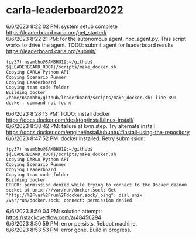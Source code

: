 # carla-leaderboard2022
6/6/2023 8:22:02 PM: system setup complete https://leaderboard.carla.org/get_started/  
6/6/2023 8:22:21 PM: for the autonomous agent, npc_agent.py. This script works to drive the agent. TODO: submit agent for leaderboard results https://leaderboard.carla.org/submit/  
```
(py37) nsambhu@SAMBHU19:~/github$ ${LEADERBOARD_ROOT}/scripts/make_docker.sh 
Copying CARLA Python API
Copying Scenario Runner
Copying Leaderboard
Copying team code folder
Building docker
/home/nsambhu/github/leaderboard/scripts/make_docker.sh: line 89: docker: command not found
```
6/6/2023 8:28:13 PM: TODO: install docker https://docs.docker.com/desktop/install/linux-install/  
6/6/2023 8:38:42 PM: failure at kvm step. Try alternate install https://docs.docker.com/engine/install/ubuntu/#install-using-the-repository  
6/6/2023 8:47:52 PM: docker installed. Retry submission: 
```
(py37) nsambhu@SAMBHU19:~/github$ ${LEADERBOARD_ROOT}/scripts/make_docker.sh
Copying CARLA Python API
Copying Scenario Runner
Copying Leaderboard
Copying team code folder
Building docker
ERROR: permission denied while trying to connect to the Docker daemon socket at unix:///var/run/docker.sock: Get "http://%2Fvar%2Frun%2Fdocker.sock/_ping": dial unix /var/run/docker.sock: connect: permission denied
```
6/6/2023 8:50:04 PM: solution attempt: https://stackoverflow.com/a/48450294  
6/6/2023 8:50:59 PM: error persists. Reboot machine.  
6/6/2023 8:53:53 PM: error gone. Build in progress.  
